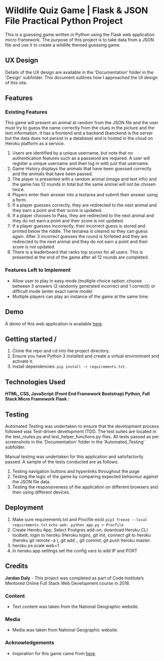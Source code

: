 # Wildlife Quiz Game | Flask & JSON File Practical Python Project
This is a guessing game written in Python using the Flask web application micro framework. The purpose of this project is to take data from a JSON file and use it to create a wildlife themed guessing game.

## UX Design

Details of the UX design are available in the 'Documentation' folder in the 'Design' subfolder. This document outlines how I approached the UI design of this site.

## Features

### Existing Features

This game will present an animal at random from the JSON file and the user must try to guess the name correctly from the clues in the picture and the text information. It has a frontend and a backend (banckend is the server but the data does not persist in a database) and is hosted in the cloud on Heroku platform as a service.
1.  Users are identified by a unique username, but note that no authentication features such as a password are required. A user will register a unique username and then log in with just that username.
2.  Game History displays the animals that have been guessed correctly and the animals that have been passed.
3.	The player is presented with a random animal (image and text info) and the game has 12 rounds in total but the same animal will not be chosen twice.
4.	Players enter their answer into a textarea and submit their answer using a form.
5.  If a player guesses correctly, they are redirected to the next animal and they earn a point and their score is updated.
5.	If a player chooses to Pass, they are redirected to the next animal and they do not earn a point and their score is not updated.
6.	If a player guesses incorrectly, their incorrect guess is stored and printed below the riddle. The textarea is cleared so they can guess again. After 3 incorrect guesses the round is forfeited and they are redirected to the next animal and they do not earn a point and their score is not updated.
7.  There is a leaderboard that ranks top scores for all users. This is presented at the end of the game after all 12 rounds are completed.

### Features Left to Implement
- Allow user to play in easy mode (multiple choice option: choose between 3 answers (2 randomly generated incorrect and 1 correct)) or difficult mode (enter exact name mode)
- Multiple players can play an instance of the game at the same time.

## Demo

A demo of this web application is available [here](https://wildlife-quiz-game.herokuapp.com/).


## Getting started /

1. Clone the repo and cd into the project directory.
2. Ensure you have Python 3 installed and create a virtual environment and activate it.
3. Install dependencies: `pip install -r requirements.txt`.


## Technologies Used

**HTML, CSS, JavaScript (Front End Framework Bootstrap)  Python, Full Stack Micro Framework Flask :**

## Testing

Automated Testing was undertaken to ensure that the development process followed was Test-driven development (TDD. The test suites are located in the test_routes.py and test_helper_functions.py files. All tests passed as per screenshots in the 'Documentation' folder in the 'Automated_Testing' subfolder.

Manual testing was undertaken for this application and satisfactorily passed. A sample of the tests conducted are as follows:
1.	Testing navigation buttons and hyperlinks throughout the page
2.	Testing the logic of the game by comparing expected behaviour against the JSON file data.
3.	Testing the responsiveness of the application on different browsers and then using different devices.

## Deployment
1. Make sure requirements.txt and Procfile exist
`pip3 freeze --local requirements.txt`
`echo web: python app.py > Procfile`
2. Create Heroku App, Select Postgres add-on, download Heroku CLI toolbelt, login to heroku (Heroku login), git init, connect git to heroku (heroku git remote -a <project>), git add ., git commit, git push heroku master.
3. heroku ps:scale web=1
4. In heroku app settings set the config vars to add IP and PORT

## Credits

**Jordan Daly** - This project was completed as part of Code Institute’s Mentored Online Full Stack Web Development course in 2018.

### Content 
- Text content was taken from the National Geographic website.

### Media
- Media was taken from National Geographic website.

### Acknowledgements
- Inspiration for this game came from [here](https://www.nationalgeographic.com/animals/index/).
